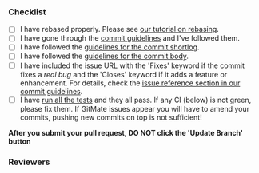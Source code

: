 <!--
Thanks for your contribution!

Reviewing pull requests takes a lot of time and we're all volunteers. Please make sure you go through the following checklist and all items before pinging someone for a review.
-->

### Checklist

- [ ] I have rebased properly. Please see [our tutorial on rebasing](http://coala.io/git#rebasing).
- [ ] I have gone through the [commit guidelines](http://coala.io/commit) and I've followed them.
- [ ] I have followed the [guidelines for the commit shortlog](http://coala.io/commit#shortlog).
- [ ] I have followed the [guidelines for the commit body](http://coala.io/commit#commit-body).
- [ ] I have included the issue URL with the 'Fixes' keyword if the commit fixes a *real bug* and the 'Closes' keyword if it adds a feature or enhancement. For details, check the [issue reference section in our commit guidelines](http://coala.io/commit#issue-reference).
- [ ] I have [run all the tests](http://api.coala.io/en/latest/Developers/Executing_Tests.html) and they all pass. If any CI (below) is not green, please fix them. If GitMate issues appear you will have to amend your commits, pushing new commits on top is not sufficient!

**After you submit your pull request, DO NOT click the 'Update Branch' button**

### Reviewers

<!--
Please list the Github handles of people you think susceptible to review this PR. Feel free to leave this section blank if you don't know who to tag.
-->

<!--
End note:

As you learn things over your Pull Request please help others on the chat and on PRs to get their stuff right as well!
-->

